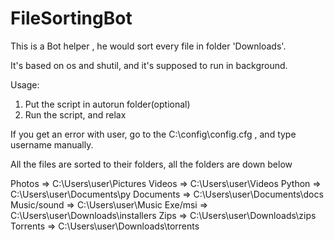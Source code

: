 # FileSortingBot
This is a Bot helper , he would sort every file in folder 'Downloads'.


It's based on os and shutil, and it's supposed to run in background.

Usage:
1. Put the script in autorun folder(optional)
2. Run the script, and relax


If you get an error with user, go to the C:\config\config.cfg , and type username manually.

All the files are sorted to their folders, all the folders are down below

Photos => C:\Users\user\Pictures
Videos => C:\Users\user\Videos
Python => C:\Users\user\Documents\py
Documents => C:\Users\user\Documents\docs
Music/sound => C:\Users\user\Music
Exe/msi => C:\Users\user\Downloads\installers
Zips => C:\Users\user\Downloads\zips
Torrents => C:\Users\user\Downloads\torrents
